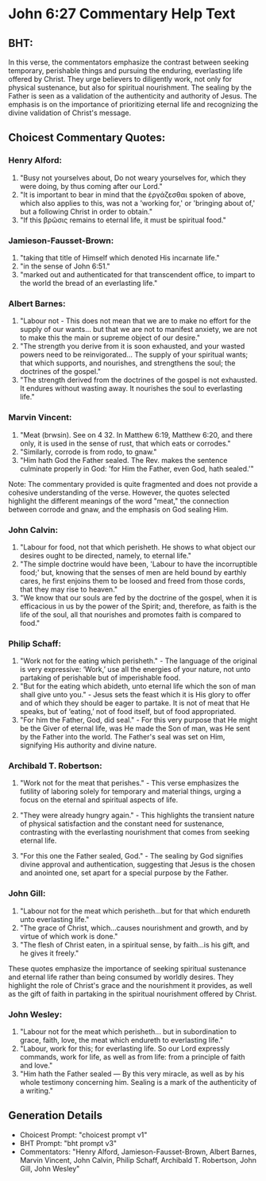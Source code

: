# John 6:27 Commentary Help Text

## BHT:
In this verse, the commentators emphasize the contrast between seeking temporary, perishable things and pursuing the enduring, everlasting life offered by Christ. They urge believers to diligently work, not only for physical sustenance, but also for spiritual nourishment. The sealing by the Father is seen as a validation of the authenticity and authority of Jesus. The emphasis is on the importance of prioritizing eternal life and recognizing the divine validation of Christ's message.

## Choicest Commentary Quotes:
### Henry Alford:
1. "Busy not yourselves about, Do not weary yourselves for, which they were doing, by thus coming after our Lord."
2. "It is important to bear in mind that the ἐργάζεσθαι spoken of above, which also applies to this, was not a 'working for,' or 'bringing about of,' but a following Christ in order to obtain."
3. "If this βρῶσις remains to eternal life, it must be spiritual food."

### Jamieson-Fausset-Brown:
1. "taking that title of Himself which denoted His incarnate life."
2. "in the sense of John 6:51."
3. "marked out and authenticated for that transcendent office, to impart to the world the bread of an everlasting life."

### Albert Barnes:
1. "Labour not - This does not mean that we are to make no effort for the supply of our wants... but that we are not to manifest anxiety, we are not to make this the main or supreme object of our desire."
2. "The strength you derive from it is soon exhausted, and your wasted powers need to be reinvigorated... The supply of your spiritual wants; that which supports, and nourishes, and strengthens the soul; the doctrines of the gospel."
3. "The strength derived from the doctrines of the gospel is not exhausted. It endures without wasting away. It nourishes the soul to everlasting life."

### Marvin Vincent:
1. "Meat (brwsin). See on 4 32. In Matthew 6:19, Matthew 6:20, and there only, it is used in the sense of rust, that which eats or corrodes."
2. "Similarly, corrode is from rodo, to gnaw."
3. "Him hath God the Father sealed. The Rev. makes the sentence culminate properly in God: 'for Him the Father, even God, hath sealed.'"

Note: The commentary provided is quite fragmented and does not provide a cohesive understanding of the verse. However, the quotes selected highlight the different meanings of the word "meat," the connection between corrode and gnaw, and the emphasis on God sealing Him.

### John Calvin:
1. "Labour for food, not that which perisheth. He shows to what object our desires ought to be directed, namely, to eternal life."
2. "The simple doctrine would have been, 'Labour to have the incorruptible food;' but, knowing that the senses of men are held bound by earthly cares, he first enjoins them to be loosed and freed from those cords, that they may rise to heaven."
3. "We know that our souls are fed by the doctrine of the gospel, when it is efficacious in us by the power of the Spirit; and, therefore, as faith is the life of the soul, all that nourishes and promotes faith is compared to food."


### Philip Schaff:
1. "Work not for the eating which perisheth." - The language of the original is very expressive: ‘Work,’ use all the energies of your nature, not unto partaking of perishable but of imperishable food.
2. "But for the eating which abideth, unto eternal life which the son of man shall give unto you." - Jesus sets the feast which it is His glory to offer and of which they should be eager to partake. It is not of meat that He speaks, but of ‘eating,’ not of food itself, but of food appropriated.
3. "For him the Father, God, did seal." - For this very purpose that He might be the Giver of eternal life, was He made the Son of man, was He sent by the Father into the world. The Father's seal was set on Him, signifying His authority and divine nature.

### Archibald T. Robertson:
1. "Work not for the meat that perishes." - This verse emphasizes the futility of laboring solely for temporary and material things, urging a focus on the eternal and spiritual aspects of life.

2. "They were already hungry again." - This highlights the transient nature of physical satisfaction and the constant need for sustenance, contrasting with the everlasting nourishment that comes from seeking eternal life.

3. "For this one the Father sealed, God." - The sealing by God signifies divine approval and authentication, suggesting that Jesus is the chosen and anointed one, set apart for a special purpose by the Father.

### John Gill:
1. "Labour not for the meat which perisheth...but for that which endureth unto everlasting life." 
2. "The grace of Christ, which...causes nourishment and growth, and by virtue of which work is done."
3. "The flesh of Christ eaten, in a spiritual sense, by faith...is his gift, and he gives it freely."

These quotes emphasize the importance of seeking spiritual sustenance and eternal life rather than being consumed by worldly desires. They highlight the role of Christ's grace and the nourishment it provides, as well as the gift of faith in partaking in the spiritual nourishment offered by Christ.

### John Wesley:
1. "Labour not for the meat which perisheth... but in subordination to grace, faith, love, the meat which endureth to everlasting life." 
2. "Labour, work for this; for everlasting life. So our Lord expressly commands, work for life, as well as from life: from a principle of faith and love."
3. "Him hath the Father sealed — By this very miracle, as well as by his whole testimony concerning him. Sealing is a mark of the authenticity of a writing."


## Generation Details
- Choicest Prompt: "choicest prompt v1"
- BHT Prompt: "bht prompt v3"
- Commentators: "Henry Alford, Jamieson-Fausset-Brown, Albert Barnes, Marvin Vincent, John Calvin, Philip Schaff, Archibald T. Robertson, John Gill, John Wesley"
